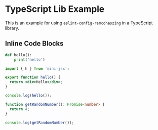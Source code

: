 # TypeScript Lib Example

This is an example for using `eslint-config-remcohaszing` in a TypeScript library.

## Inline Code Blocks

```python
def hello():
    print('hello')
```

```jsx
import { h } from 'mini-jsx';

export function hello() {
  return <div>Hello</div>;
}

console.log(hello());
```

```typescript
function getRandomNumber(): Promise<number> {
  return 4;
}

console.log(getRandomNumber());
```
